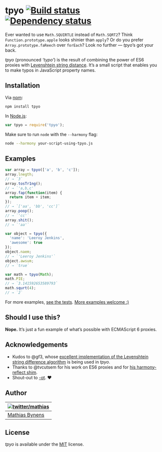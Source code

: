 # tpyo [![Build status](https://travis-ci.org/mathiasbynens/tpyo.svg?branch=master)](https://travis-ci.org/mathiasbynens/tpyo) [![Dependency status](https://gemnasium.com/mathiasbynens/tpyo.svg)](https://gemnasium.com/mathiasbynens/tpyo)

Ever wanted to use `Math.SQUIRTLE` instead of `Math.SQRT2`? Think `Function.prototype.apple` looks shinier than `apply`? Or do you prefer `Array.prototype.faReech` over `forEach`? Look no further — _tpyo_’s got your back.

_tpyo_ (pronounced _‘typo’_) is the result of combining the power of ES6 proxies with [Levenshtein string distance](https://github.com/gf3/Levenshtein). It’s a small script that enables you to make typos in JavaScript property names.

## Installation

Via [npm](http://npmjs.org/):

```bash
npm install tpyo
```

In [Node.js](http://nodejs.org/):

```js
var tpyo = require('tpyo');
```

Make sure to run `node` with the `--harmony` flag:

```bash
node --harmony your-script-using-tpyo.js
```

## Examples

```js
var array = tpyo(['a', 'b', 'c']);
array.lnegth;
// → `3`
array.tosTr1ng();
// → `'a,b,c'`
array.fap(function(item) {
  return item + item;
});
// → `['aa', 'bb', 'cc']`
array.poop();
// → `'cc'`
array.shit();
// → `'aa'`

var object = tpyo({
  'name': 'Leeroy Jenkins',
  'awesome': true
});
object.naem;
// → `'Leeroy Jenkins'`
object.awsum;
// → `true`

var math = tpyo(Math);
math.PIE;
// → `3.141592653589793`
math.squrt(4);
// → `2`
```

For more examples, [see the tests](https://github.com/mathiasbynens/tpyo/blob/master/tests/tests.js). [More examples welcome :)](https://github.com/mathiasbynens/tpyo/issues/1)

## Should I use this?

**Nope.** It’s just a fun example of what’s possible with ECMAScript 6 proxies.

## Acknowledgements

* Kudos to @gf3, whose [excellent implementation of the Levenshtein string difference algorithm](http://gf3.github.com/Levenshtein/) is being used in _tpyo_.
* Thanks to @tvcutsem for his work on ES6 proxies and for [his harmony-reflect shim](https://github.com/tvcutsem/harmony-reflect).
* Shout-out to [-ot](http://ot-crew.com/). ♥

## Author

| [![twitter/mathias](https://gravatar.com/avatar/24e08a9ea84deb17ae121074d0f17125?s=70)](https://twitter.com/mathias "Follow @mathias on Twitter") |
|---|
| [Mathias Bynens](http://mathiasbynens.be/) |

## License

_tpyo_ is available under the [MIT](http://mths.be/mit) license.
